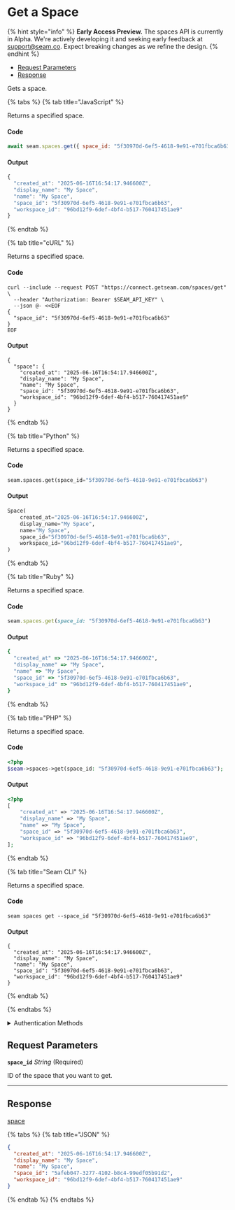 # Get a Space
{% hint style="info" %}
**Early Access Preview.** The spaces API is currently in Alpha. We're actively developing it and seeking early feedback at [support@seam.co](mailto:support@seam.co). Expect breaking changes as we refine the design.
{% endhint %}

- [Request Parameters](#request-parameters)
- [Response](#response)

Gets a space.


{% tabs %}
{% tab title="JavaScript" %}

Returns a specified space.

#### Code

```javascript
await seam.spaces.get({ space_id: "5f30970d-6ef5-4618-9e91-e701fbca6b63" });
```

#### Output

```javascript
{
  "created_at": "2025-06-16T16:54:17.946600Z",
  "display_name": "My Space",
  "name": "My Space",
  "space_id": "5f30970d-6ef5-4618-9e91-e701fbca6b63",
  "workspace_id": "96bd12f9-6def-4bf4-b517-760417451ae9"
}
```
{% endtab %}

{% tab title="cURL" %}

Returns a specified space.

#### Code

```curl
curl --include --request POST "https://connect.getseam.com/spaces/get" \
  --header "Authorization: Bearer $SEAM_API_KEY" \
  --json @- <<EOF
{
  "space_id": "5f30970d-6ef5-4618-9e91-e701fbca6b63"
}
EOF
```

#### Output

```curl
{
  "space": {
    "created_at": "2025-06-16T16:54:17.946600Z",
    "display_name": "My Space",
    "name": "My Space",
    "space_id": "5f30970d-6ef5-4618-9e91-e701fbca6b63",
    "workspace_id": "96bd12f9-6def-4bf4-b517-760417451ae9"
  }
}
```
{% endtab %}

{% tab title="Python" %}

Returns a specified space.

#### Code

```python
seam.spaces.get(space_id="5f30970d-6ef5-4618-9e91-e701fbca6b63")
```

#### Output

```python
Space(
    created_at="2025-06-16T16:54:17.946600Z",
    display_name="My Space",
    name="My Space",
    space_id="5f30970d-6ef5-4618-9e91-e701fbca6b63",
    workspace_id="96bd12f9-6def-4bf4-b517-760417451ae9",
)
```
{% endtab %}

{% tab title="Ruby" %}

Returns a specified space.

#### Code

```ruby
seam.spaces.get(space_id: "5f30970d-6ef5-4618-9e91-e701fbca6b63")
```

#### Output

```ruby
{
  "created_at" => "2025-06-16T16:54:17.946600Z",
  "display_name" => "My Space",
  "name" => "My Space",
  "space_id" => "5f30970d-6ef5-4618-9e91-e701fbca6b63",
  "workspace_id" => "96bd12f9-6def-4bf4-b517-760417451ae9",
}
```
{% endtab %}

{% tab title="PHP" %}

Returns a specified space.

#### Code

```php
<?php
$seam->spaces->get(space_id: "5f30970d-6ef5-4618-9e91-e701fbca6b63");
```

#### Output

```php
<?php
[
    "created_at" => "2025-06-16T16:54:17.946600Z",
    "display_name" => "My Space",
    "name" => "My Space",
    "space_id" => "5f30970d-6ef5-4618-9e91-e701fbca6b63",
    "workspace_id" => "96bd12f9-6def-4bf4-b517-760417451ae9",
];
```
{% endtab %}

{% tab title="Seam CLI" %}

Returns a specified space.

#### Code

```seam_cli
seam spaces get --space_id "5f30970d-6ef5-4618-9e91-e701fbca6b63"
```

#### Output

```seam_cli
{
  "created_at": "2025-06-16T16:54:17.946600Z",
  "display_name": "My Space",
  "name": "My Space",
  "space_id": "5f30970d-6ef5-4618-9e91-e701fbca6b63",
  "workspace_id": "96bd12f9-6def-4bf4-b517-760417451ae9"
}
```
{% endtab %}

{% endtabs %}


<details>

<summary>Authentication Methods</summary>

- API key
- Personal access token
  <br>Must also include the `seam-workspace` header in the request.

To learn more, see [Authentication](https://docs.seam.co/latest/api/authentication).
</details>

## Request Parameters

**`space_id`** *String* (Required)

ID of the space that you want to get.

---


## Response

[space](./)


{% tabs %}
{% tab title="JSON" %}



```json
{
  "created_at": "2025-06-16T16:54:17.946600Z",
  "display_name": "My Space",
  "name": "My Space",
  "space_id": "5afeb047-3277-4102-b8c4-99edf05b91d2",
  "workspace_id": "96bd12f9-6def-4bf4-b517-760417451ae9"
}
```
{% endtab %}
{% endtabs %}
